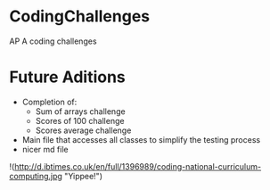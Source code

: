 # CodingChallenges
AP A coding challenges

# Future Aditions
* Completion of:
    * Sum of arrays challenge
    * Scores of 100 challenge
    * Scores average challenge
* Main file that accesses all classes to simplify the testing process
* nicer md file 

!(http://d.ibtimes.co.uk/en/full/1396989/coding-national-curriculum-computing.jpg "Yippee!")